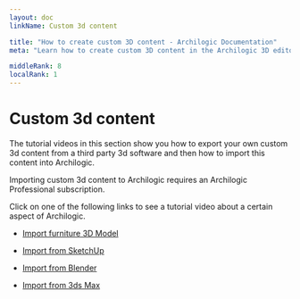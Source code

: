```yaml
---
layout: doc
linkName: Custom 3d content

title: "How to create custom 3D content - Archilogic Documentation"
meta: "Learn how to create custom 3D content in the Archilogic 3D editor available in our dashboard."

middleRank: 8
localRank: 1
---
```


# Custom 3d content

The tutorial videos in this section show you how to export your own custom 3d content from a third party 3d software and then how to import this content into Archilogic.

Importing custom 3d content to Archilogic requires an Archilogic Professional subscription.

Click on one of the following links to see a tutorial video about a certain aspect of Archilogic.

* [Import furniture 3D Model](import-furniture.html)

* [Import from SketchUp](import-from-sketchup.html)

* [Import from Blender](import-from-blender.html)

* [Import from 3ds Max](import-from-3dsmax.html)
